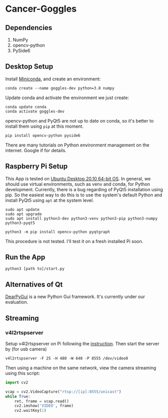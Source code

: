 # Cancer-Goggles

## Dependencies
1. NumPy
2. opencv-python
3. PySide6

## Desktop Setup
Install [Miniconda](https://docs.conda.io/en/latest/miniconda.html), and create an environment:
```shell
conda create --name goggles-dev python=3.8 numpy
```

Update conda and activate the environment we just create:
```shell
conda update conda
conda activate goggles-dev
```

opencv-python and PyQt5 are not up to date on conda, so it's better to install them using `pip` at this moment.

```shell
pip install opencv-python pyside6
```

There are many tutorials on Python environment management on the internet. Google if for details.

## Raspberry Pi Setup

This App is tested on [Ubuntu Desktop 20.10 64-bit OS](https://ubuntu.com/download/raspberry-pi). 
In general, we should use virtual environments, such as venv and conda, for Python development. 
Currently, there is a bug regarding of PyQt5 installation using pip. So the easiest
way to do this is to use the system's default Python and install PyQt5 using `apt` at the system level.

```shell
sudo apt update
sudo apt upgrade
sudo apt install python3-dev python3-venv python3-pip python3-numpy python3-pyqt5 
```

```shell
python3 -m pip install opencv-python pyqtgraph
```

This procedure is not tested. I'll test it on a fresh installed Pi soon.

## Run the App

```shell
python3 [path to]/start.py
```

## Alternatives of Qt
[DearPyGui](https://github.com/hoffstadt/DearPyGui) is a new Python Gui framework. It's currently under our evaluation.


## Streaming

### v4l2rtspserver

Setup v4l2rtspserver on Pi following the [instruction](https://github.com/mpromonet/v4l2rtspserver/wiki/Setup-on-Pi).
Then start the server by (for usb camera)
```shell
v4l2rtspserver -F 25 -H 480 -W 640 -P 8555 /dev/video0
```

Then using a machine on the same network, view the camera streaming using this script:
```python
import cv2

vcap = cv2.VideoCapture("rtsp://[ip]:8555/unicast")
while True:
    ret, frame = vcap.read()
    cv2.imshow('VIDEO', frame)
    cv2.waitKey(1)
```
